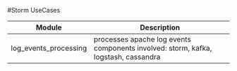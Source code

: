#Storm UseCases

| Module | Description | 
| ------ | ----------- |
| log_events_processing | processes apache log events <br> components involved: storm, kafka, logstash, cassandra |